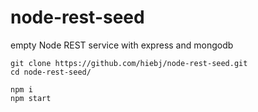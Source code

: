 # node-rest-seed
empty Node REST service with express and mongodb

```
git clone https://github.com/hiebj/node-rest-seed.git
cd node-rest-seed/

npm i
npm start
```
